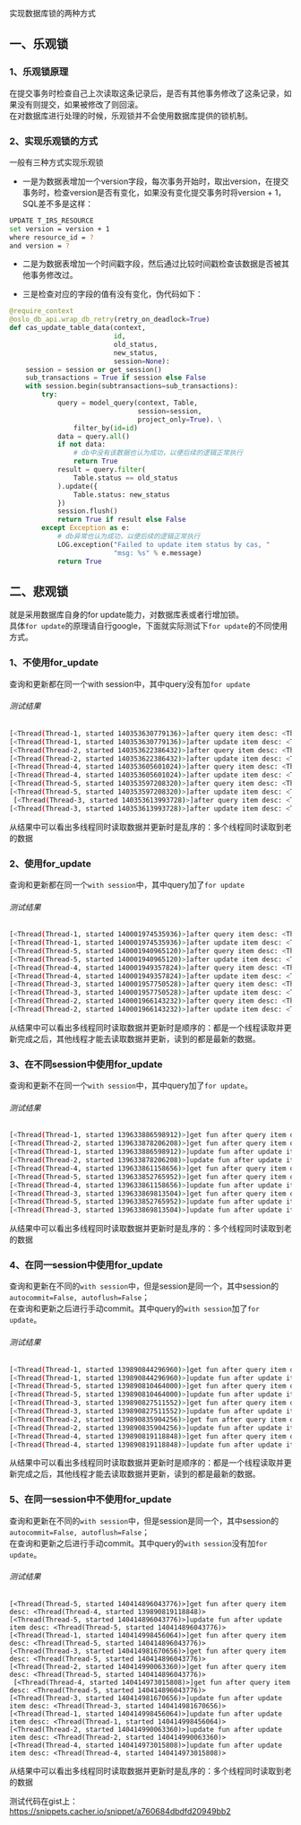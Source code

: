 实现数据库锁的两种方式

## 一、乐观锁

### 1、乐观锁原理
在提交事务时检查自己上次读取这条记录后，是否有其他事务修改了这条记录，如果没有则提交，如果被修改了则回滚。  
在对数据库进行处理的时候，乐观锁并不会使用数据库提供的锁机制。

### 2、实现乐观锁的方式
一般有三种方式实现乐观锁
* 一是为数据表增加一个version字段，每次事务开始时，取出version，在提交事务时，检查version是否有变化，如果没有变化提交事务时将version + 1，SQL差不多是这样：
```sh 
UPDATE T_IRS_RESOURCE
set version = version + 1
where resource_id = ?
and version = ?
```

* 二是为数据表增加一个时间戳字段，然后通过比较时间戳检查该数据是否被其他事务修改过。

* 三是检查对应的字段的值有没有变化，伪代码如下：
```python
@require_context
@oslo_db_api.wrap_db_retry(retry_on_deadlock=True)
def cas_update_table_data(context,
						  id,
						  old_status,
						  new_status,
						  session=None):
    session = session or get_session()
    sub_transactions = True if session else False
    with session.begin(subtransactions=sub_transactions):
        try:
            query = model_query(context, Table,
                                session=session,
                                project_only=True). \
                filter_by(id=id)
            data = query.all()
            if not data:
                # db中没有该数据也认为成功，以便后续的逻辑正常执行
                return True
            result = query.filter(
                Table.status == old_status
            ).update({
                Table.status: new_status
            })
            session.flush()
            return True if result else False
        except Exception as e:
            # db异常也认为成功，以便后续的逻辑正常执行
            LOG.exception("Failed to update item status by cas, "
                          "msg: %s" % e.message)
            return True
```

## 二、悲观锁
就是采用数据库自身的for update能力，对数据库表或者行增加锁。  
具体`for update`的原理请自行google，下面就实际测试下`for update`的不同使用方式。

### 1、不使用for_update
查询和更新都在同一个with session中，其中query没有加`for update`  
###### 测试结果
```sh
[<Thread(Thread-1, started 140353630779136)>]after query item desc: <Thread(Thread-4, started 139902836926208)>
[<Thread(Thread-1, started 140353630779136)>]after update item desc: <Thread(Thread-1, started 140353630779136)>
[<Thread(Thread-2, started 140353622386432)>]after query item desc: <Thread(Thread-1, started 140353630779136)>
[<Thread(Thread-2, started 140353622386432)>]after update item desc: <Thread(Thread-2, started 140353622386432)>
[<Thread(Thread-4, started 140353605601024)>]after query item desc: <Thread(Thread-1, started 140353630779136)>
[<Thread(Thread-4, started 140353605601024)>]after update item desc: <Thread(Thread-4, started 140353605601024)>
[<Thread(Thread-5, started 140353597208320)>]after query item desc: <Thread(Thread-1, started 140353630779136)>
[<Thread(Thread-5, started 140353597208320)>]after update item desc: <Thread(Thread-5, started 140353597208320)>
 [<Thread(Thread-3, started 140353613993728)>]after query item desc: <Thread(Thread-1, started 140353630779136)>
[<Thread(Thread-3, started 140353613993728)>]after update item desc: <Thread(Thread-3, started 140353613993728)>

```
从结果中可以看出多线程同时读取数据并更新时是乱序的：多个线程同时读取到老的数据

### 2、使用for_update
查询和更新都在同一个`with session`中，其中query加了`for update`
###### 测试结果
```sh
[<Thread(Thread-1, started 140001974535936)>]after query item desc: <Thread(Thread-1, started 140111024142080)>
[<Thread(Thread-1, started 140001974535936)>]after update item desc: <Thread(Thread-1, started 140001974535936)>
[<Thread(Thread-5, started 140001940965120)>]after query item desc: <Thread(Thread-1, started 140001974535936)>
[<Thread(Thread-5, started 140001940965120)>]after update item desc: <Thread(Thread-5, started 140001940965120)>
[<Thread(Thread-4, started 140001949357824)>]after query item desc: <Thread(Thread-5, started 140001940965120)>
[<Thread(Thread-4, started 140001949357824)>]after update item desc: <Thread(Thread-4, started 140001949357824)>
[<Thread(Thread-3, started 140001957750528)>]after query item desc: <Thread(Thread-4, started 140001949357824)>
[<Thread(Thread-3, started 140001957750528)>]after update item desc: <Thread(Thread-3, started 140001957750528)>
[<Thread(Thread-2, started 140001966143232)>]after query item desc: <Thread(Thread-3, started 140001957750528)>
[<Thread(Thread-2, started 140001966143232)>]after update item desc: <Thread(Thread-2, started 140001966143232)>
```
从结果中可以看出多线程同时读取数据并更新时是顺序的：都是一个线程读取并更新完成之后，其他线程才能去读取数据并更新，读到的都是最新的数据。

### 3、在不同session中使用for_update
查询和更新不在同一个`with session`中，其中query加了`for update`。
###### 测试结果
```sh
[<Thread(Thread-1, started 139633886598912)>]get fun after query item desc: <Thread(Thread-5, started 140495829210880)>
[<Thread(Thread-2, started 139633878206208)>]get fun after query item desc: <Thread(Thread-5, started 140495829210880)>
[<Thread(Thread-1, started 139633886598912)>]update fun after update item desc: <Thread(Thread-1, started 139633886598912)>
[<Thread(Thread-2, started 139633878206208)>]update fun after update item desc: <Thread(Thread-2, started 139633878206208)>
[<Thread(Thread-4, started 139633861158656)>]get fun after query item desc: <Thread(Thread-2, started 139633878206208)>
[<Thread(Thread-5, started 139633852765952)>]get fun after query item desc: <Thread(Thread-2, started 139633878206208)>
[<Thread(Thread-4, started 139633861158656)>]update fun after update item desc: <Thread(Thread-4, started 139633861158656)>
[<Thread(Thread-3, started 139633869813504)>]get fun after query item desc: <Thread(Thread-2, started 139633878206208)>
[<Thread(Thread-5, started 139633852765952)>]update fun after update item desc: <Thread(Thread-5, started 139633852765952)>
[<Thread(Thread-3, started 139633869813504)>]update fun after update item desc: <Thread(Thread-3, started 139633869813504)>
```
从结果中可以看出多线程同时读取数据并更新时是乱序的：多个线程同时读取到老的数据

### 4、在同一session中使用for_update
查询和更新在不同的`with session`中，但是session是同一个，其中session的`autocommit=False, autoflush=False`；  
在查询和更新之后进行手动commit。其中query的`with session`加了`for update`。
###### 测试结果
```sh
[<Thread(Thread-1, started 139890844296960)>]get fun after query item desc: <Thread(Thread-4, started 140269633070848)>
[<Thread(Thread-1, started 139890844296960)>]update fun after update item desc: <Thread(Thread-1, started 139890844296960)>
[<Thread(Thread-5, started 139890810464000)>]get fun after query item desc: <Thread(Thread-1, started 139890844296960)>
[<Thread(Thread-5, started 139890810464000)>]update fun after update item desc: <Thread(Thread-5, started 139890810464000)>
[<Thread(Thread-3, started 139890827511552)>]get fun after query item desc: <Thread(Thread-5, started 139890810464000)>
[<Thread(Thread-3, started 139890827511552)>]update fun after update item desc: <Thread(Thread-3, started 139890827511552)>
[<Thread(Thread-2, started 139890835904256)>]get fun after query item desc: <Thread(Thread-3, started 139890827511552)>
[<Thread(Thread-2, started 139890835904256)>]update fun after update item desc: <Thread(Thread-2, started 139890835904256)>
[<Thread(Thread-4, started 139890819118848)>]get fun after query item desc: <Thread(Thread-2, started 139890835904256)>
[<Thread(Thread-4, started 139890819118848)>]update fun after update item desc: <Thread(Thread-4, started 139890819118848)>
```
从结果中可以看出多线程同时读取数据并更新时是顺序的：都是一个线程读取并更新完成之后，其他线程才能去读取数据并更新，读到的都是最新的数据。

### 5、在同一session中不使用for_update
查询和更新在不同的`with session`中，但是session是同一个，其中session的`autocommit=False, autoflush=False`；  
在查询和更新之后进行手动commit。其中query的`with session`没有加`for update`。
###### 测试结果
```
[<Thread(Thread-5, started 140414896043776)>]get fun after query item desc: <Thread(Thread-4, started 139890819118848)>
[<Thread(Thread-5, started 140414896043776)>]update fun after update item desc: <Thread(Thread-5, started 140414896043776)>
[<Thread(Thread-1, started 140414998456064)>]get fun after query item desc: <Thread(Thread-5, started 140414896043776)>
[<Thread(Thread-3, started 140414981670656)>]get fun after query item desc: <Thread(Thread-5, started 140414896043776)>
[<Thread(Thread-2, started 140414990063360)>]get fun after query item desc: <Thread(Thread-5, started 140414896043776)>
 [<Thread(Thread-4, started 140414973015808)>]get fun after query item desc: <Thread(Thread-5, started 140414896043776)>
[<Thread(Thread-3, started 140414981670656)>]update fun after update item desc: <Thread(Thread-3, started 140414981670656)>
[<Thread(Thread-1, started 140414998456064)>]update fun after update item desc: <Thread(Thread-1, started 140414998456064)>
[<Thread(Thread-2, started 140414990063360)>]update fun after update item desc: <Thread(Thread-2, started 140414990063360)>
[<Thread(Thread-4, started 140414973015808)>]update fun after update item desc: <Thread(Thread-4, started 140414973015808)>
```
从结果中可以看出多线程同时读取数据并更新时是乱序的：多个线程同时读取到老的数据

测试代码在gist上：https://snippets.cacher.io/snippet/a760684dbdfd20949bb2
